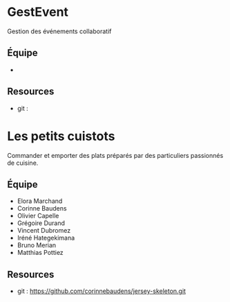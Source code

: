 # GestEvent

Gestion des événements collaboratif

## Équipe

* 

## Resources

* git : 

# Les petits cuistots

Commander et emporter des plats préparés par des particuliers passionnés de cuisine.

## Équipe

* Elora Marchand
* Corinne Baudens
* Olivier Capelle
* Grégoire Durand
* Vincent Dubromez
* Iréné Hategekimana
* Bruno Merian
* Matthias Pottiez 

## Resources

* git : https://github.com/corinnebaudens/jersey-skeleton.git


